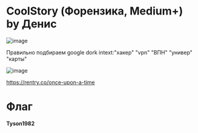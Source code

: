 # CoolStory (Форензика, Medium+) by Денис

![image](https://github.com/rolegiv/CTF-Writeups/assets/147992165/c9a9bd6c-bc34-4992-ae82-cab222cb8e6f)

Правильно подбираем google dork intext:"хакер" "vpn" "ВПН" "универ" "карты"

![image](https://github.com/rolegiv/CTF-Writeups/assets/147992165/54717b79-6668-45e8-9017-dc485edda083)

https://rentry.co/once-upon-a-time

# Флаг
**Tyson1982**
